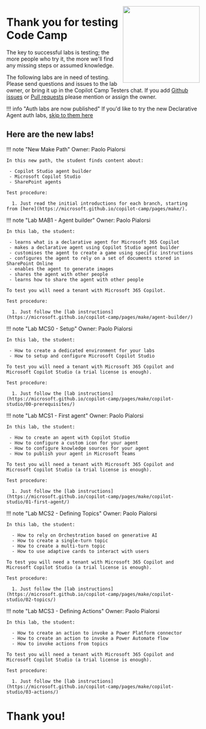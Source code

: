 <img src="/copilot-camp/assets/images/CopilotCamp-Tent-Clean.png"
     style="height:200px; float:right;"></img>

# Thank you for testing Code Camp

The key to successful labs is testing; the more people who try it, the more we'll find any missing steps or assumed knowledge.

The following labs are in need of testing. Please send questions and issues to the lab owner, or bring it up in the Copilot Camp Testers chat. If you add [Github issues](https://github.com/microsoft/copilot-camp/issues) or [Pull requests](https://github.com/microsoft/copilot-camp/pulls) please mention or assign the owner.

!!! info "Auth labs are now published"
    If you'd like to try the new Declarative Agent auth labs, [skip to them here](../extend-m365-copilot/auth.md)

## Here are the new labs!

!!! note "New Make Path"
    Owner: Paolo Pialorsi

    In this new path, the student finds content about:

     - Copilot Studio agent builder
     - Microsoft Copilot Studio
     - SharePoint agents

    Test procedure:

      1. Just read the initial introductions for each branch, starting from [here](https://microsoft.github.io/copilot-camp/pages/make/).

!!! note "Lab MAB1 - Agent builder"
    Owner: Paolo Pialorsi

    In this lab, the student:

     - learns what is a declarative agent for Microsoft 365 Copilot
     - makes a declarative agent using Copilot Studio agent builder
     - customises the agent to create a game using specific instructions
     - configures the agent to rely on a set of documents stored in SharePoint Online
     - enables the agent to generate images
     - shares the agent with other people
     - learns how to share the agent with other people

    To test you will need a tenant with Microsoft 365 Copilot.

    Test procedure:

      1. Just follow the [lab instructions](https://microsoft.github.io/copilot-camp/pages/make/agent-builder/)

!!! note "Lab MCS0 - Setup"
    Owner: Paolo Pialorsi

    In this lab, the student:

     - How to create a dedicated environment for your labs
     - How to setup and configure Microsoft Copilot Studio

    To test you will need a tenant with Microsoft 365 Copilot and Microsoft Copilot Studio (a trial license is enough).

    Test procedure:

      1. Just follow the [lab instructions](https://microsoft.github.io/copilot-camp/pages/make/copilot-studio/00-prerequisites/)

!!! note "Lab MCS1 - First agent"
    Owner: Paolo Pialorsi

    In this lab, the student:

     - How to create an agent with Copilot Studio
     - How to configure a custom icon for your agent
     - How to configure knowledge sources for your agent
     - How to publish your agent in Microsoft Teams

    To test you will need a tenant with Microsoft 365 Copilot and Microsoft Copilot Studio (a trial license is enough).

    Test procedure:

      1. Just follow the [lab instructions](https://microsoft.github.io/copilot-camp/pages/make/copilot-studio/01-first-agent/)

!!! note "Lab MCS2 - Defining Topics"
    Owner: Paolo Pialorsi

    In this lab, the student:

      - How to rely on Orchestration based on generative AI
      - How to create a single-turn topic
      - How to create a multi-turn topic
      - How to use adaptive cards to interact with users

    To test you will need a tenant with Microsoft 365 Copilot and Microsoft Copilot Studio (a trial license is enough).

    Test procedure:

      1. Just follow the [lab instructions](https://microsoft.github.io/copilot-camp/pages/make/copilot-studio/02-topics/)

!!! note "Lab MCS3 - Defining Actions"
    Owner: Paolo Pialorsi

    In this lab, the student:

      - How to create an action to invoke a Power Platform connector
      - How to create an action to invoke a Power Automate flow
      - How to invoke actions from topics

    To test you will need a tenant with Microsoft 365 Copilot and Microsoft Copilot Studio (a trial license is enough).

    Test procedure:

      1. Just follow the [lab instructions](https://microsoft.github.io/copilot-camp/pages/make/copilot-studio/03-actions/)

# Thank you!

